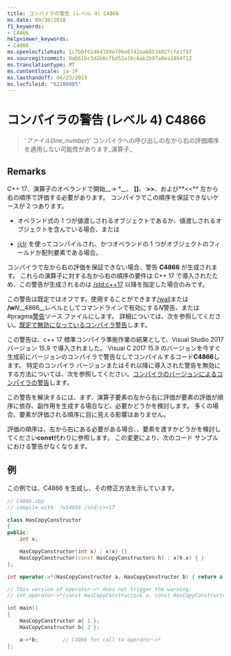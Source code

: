 ```yaml
---
title: コンパイラの警告 (レベル 4) C4866
ms.date: 09/30/2018
f1_keywords:
- C4866
helpviewer_keywords:
- C4866
ms.openlocfilehash: 1c7bbf62464189e706e6742aa68534027cfe1f9f
ms.sourcegitcommit: 0ab61bc3d2b6cfbd52a16c6ab2b97a8ea1864f12
ms.translationtype: MT
ms.contentlocale: ja-JP
ms.lasthandoff: 04/23/2019
ms.locfileid: "62280985"
---
```

# <a name="compiler-warning-level-4-c4866"></a>コンパイラの警告 (レベル 4) C4866

> '_ファイル_(*line_number*)' コンパイラへの呼び出しの左から右の評価順序を適用しない可能性があります_演算子_

## <a name="remarks"></a>Remarks

C++ 17、演算子のオペランドで開始__-> \*__、  **\[]**、 **>>**、および**\<\<** 左から右の順序で評価する必要があります。 コンパイラでこの順序を保証できないケースが 2 つあります。

- オペランド式の 1 つが値渡しされるオブジェクトであるか、値渡しされるオブジェクトを含んでいる場合、または

- [/clr](../../build/reference/clr-common-language-runtime-compilation.md) を使ってコンパイルされ、かつオペランドの 1 つがオブジェクトのフィールドか配列要素である場合。

コンパイラで左から右の評価を保証できない場合、警告 **C4866** が生成されます。 これらの演算子に対する左から右の順序の要件は C++ 17 で導入されたため、この警告が生成されるのは [/std:c++17](../../build/reference/std-specify-language-standard-version.md) 以降を指定した場合のみです。

この警告は既定ではオフです。使用することができます[/wall](../../build/reference/compiler-option-warning-level.md)または __/w__*N*__4866__レベルとしてコマンドラインで有効にする*N*警告、または#pragma[警告](../../preprocessor/warning.md)ソース ファイルにします。 詳細については、次を参照してください。[既定で無効になっているコンパイラ警告](../../preprocessor/compiler-warnings-that-are-off-by-default.md)します。

この警告は、c++ 17 標準コンパイラ準拠作業の結果として、Visual Studio 2017 バージョン 15.9 で導入されました。 Visual C 2017 15.9 のバージョンを今すぐ生成前にバージョンのコンパイラで警告なしでコンパイルするコード**C4866**します。 特定のコンパイラ バージョンまたはそれ以降に導入された警告を無効にする方法については、次を参照してください。[コンパイラのバージョンによるコンパイラの警告](compiler-warnings-by-compiler-version.md)します。

この警告を解決するには、まず、演算子要素の左から右に評価が要素の評価が順序に依存、副作用を生成する場合など、必要かどうかを検討します。 多くの場合、要素が評価される順序に目に見える影響はありません。

評価の順序は、左から右にある必要がある場合、、要素を渡すかどうかを検討してください**const**代わりに参照します。 この変更により、次のコード サンプルにおける警告がなくなります。

## <a name="example"></a>例

この例では、C4866 を生成し、その修正方法を示しています。

```cpp
// C4866.cpp
// compile with: /w14866 /std:c++17

class HasCopyConstructor
{
public:
    int x;

    HasCopyConstructor(int x) : x(x) {}
    HasCopyConstructor(const HasCopyConstructor& h) : x(h.x) { }
};

int operator->*(HasCopyConstructor a, HasCopyConstructor b) { return a.x + b.x; }

// This version of operator->* does not trigger the warning:
// int operator->*(const HasCopyConstructor& a, const HasCopyConstructor& b) { return a.x + b.x; }

int main()
{
    HasCopyConstructor a{ 1 };
    HasCopyConstructor b{ 2 };

    a->*b;        // C4866 for call to operator->*
};
```
